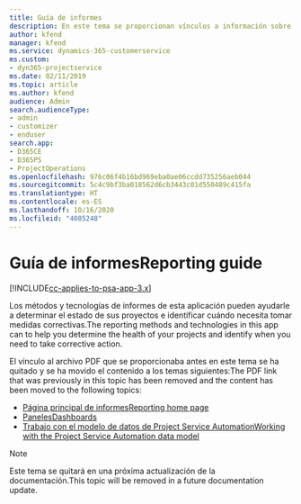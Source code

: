 ```yaml
---
title: Guía de informes
description: En este tema se proporcionan vínculos a información sobre informes.
author: kfend
manager: kfend
ms.service: dynamics-365-customerservice
ms.custom:
- dyn365-projectservice
ms.date: 02/11/2019
ms.topic: article
ms.author: kfend
audience: Admin
search.audienceType:
- admin
- customizer
- enduser
search.app:
- D365CE
- D365PS
- ProjectOperations
ms.openlocfilehash: 976c06f4b16bd969eba0ae06ccdd735256aeb044
ms.sourcegitcommit: 5c4c9bf3ba018562d6cb3443c01d550489c415fa
ms.translationtype: HT
ms.contentlocale: es-ES
ms.lasthandoff: 10/16/2020
ms.locfileid: "4085248"
---
```

# <a name="reporting-guide"></a><span data-ttu-id="f1ace-103">Guía de informes</span><span class="sxs-lookup"><span data-stu-id="f1ace-103">Reporting guide</span></span>

[!INCLUDE[cc-applies-to-psa-app-3.x](../../includes/cc-applies-to-psa-app-3x.md)]

<span data-ttu-id="f1ace-104">Los métodos y tecnologías de informes de esta aplicación pueden ayudarle a determinar el estado de sus proyectos e identificar cuándo necesita tomar medidas correctivas.</span><span class="sxs-lookup"><span data-stu-id="f1ace-104">The reporting methods and technologies in this app can to help you determine the health of your projects and identify when you need to take corrective action.</span></span> 

<span data-ttu-id="f1ace-105">El vínculo al archivo PDF que se proporcionaba antes en este tema se ha quitado y se ha movido el contenido a los temas siguientes:</span><span class="sxs-lookup"><span data-stu-id="f1ace-105">The PDF link that was previously in this topic has been removed and the content has been moved to the following topics:</span></span>

- [<span data-ttu-id="f1ace-106">Página principal de informes</span><span class="sxs-lookup"><span data-stu-id="f1ace-106">Reporting home page</span></span>](../reports-reporting-dynamics-365-project-service.md)
- [<span data-ttu-id="f1ace-107">Paneles</span><span class="sxs-lookup"><span data-stu-id="f1ace-107">Dashboards</span></span>](../reports-dashboards.md)
- [<span data-ttu-id="f1ace-108">Trabajo con el modelo de datos de Project Service Automation</span><span class="sxs-lookup"><span data-stu-id="f1ace-108">Working with the Project Service Automation data model</span></span>](../reports-working-project-service-data-model.md)

> [!NOTE]
> <span data-ttu-id="f1ace-109">Este tema se quitará en una próxima actualización de la documentación.</span><span class="sxs-lookup"><span data-stu-id="f1ace-109">This topic will be removed in a future documentation update.</span></span> 
